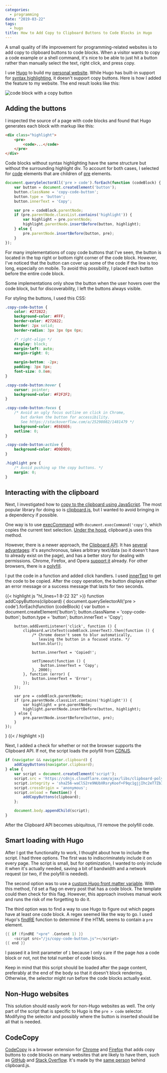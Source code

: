 ```yaml
---
categories:
  - programming
date: "2019-03-22"
tags:
  - hugo
title: How to Add Copy to Clipboard Buttons to Code Blocks in Hugo
---
```


A small quality of life improvement for programming-related websites is to add
copy to clipboard buttons to code blocks. When a visitor wants to copy a code
example or a shell command, it's nice to be able to just hit a button rather
than manually select the text, right click, and press copy.

I use [Hugo](https://gohugo.io/) to build my [personal
website](https://www.dannyguo.com/). While Hugo has built-in support for [syntax
highlighting](https://gohugo.io/content-management/syntax-highlighting/), it
doesn't support copy buttons. Here is how I added the feature to my website. The
end result looks like this:

![code block with a copy button](https://i.imgur.com/8SBpdIT.png)

## Adding the buttons

I inspected the source of a page with code blocks and found that Hugo generates
each block with markup like this:

```html
<div class="highlight">
    <pre>
        <code>...</code>
    </pre>
</div>
```

Code blocks without syntax highlighting have the same structure but without the
surrounding highlight div. To account for both cases, I selected for
[code](https://developer.mozilla.org/en-US/docs/Web/HTML/Element/code) elements
that are children of
[pre](https://developer.mozilla.org/en-US/docs/Web/HTML/Element/pre) elements.

```js
document.querySelectorAll('pre > code').forEach(function (codeBlock) {
    var button = document.createElement('button');
    button.className = 'copy-code-button';
    button.type = 'button';
    button.innerText = 'Copy';

    var pre = codeBlock.parentNode;
    if (pre.parentNode.classList.contains('highlight')) {
        var highlight = pre.parentNode;
        highlight.parentNode.insertBefore(button, highlight);
    } else {
        pre.parentNode.insertBefore(button, pre);
    }
});
```

For many implementations of copy code buttons that I've seen, the button is
located in the top right or bottom right corner of the code block. However, I've
noticed that the button can cover up some of the code if the line is too long,
especially on mobile. To avoid this possibility, I placed each button before the
entire code block.

Some implementations only show the button when the user hovers over the code
block, but for discoverability, I left the buttons always visible.

For styling the buttons, I used this CSS:

```css
.copy-code-button {
    color: #272822;
    background-color: #FFF;
    border-color: #272822;
    border: 2px solid;
    border-radius: 3px 3px 0px 0px;

    /* right-align */
    display: block;
    margin-left: auto;
    margin-right: 0;

    margin-bottom: -2px;
    padding: 3px 8px;
    font-size: 0.8em;
}

.copy-code-button:hover {
    cursor: pointer;
    background-color: #F2F2F2;
}

.copy-code-button:focus {
    /* Avoid an ugly focus outline on click in Chrome,
       but darken the button for accessibility.
       See https://stackoverflow.com/a/25298082/1481479 */
    background-color: #E6E6E6;
    outline: 0;
}

.copy-code-button:active {
    background-color: #D9D9D9;
}

.highlight pre {
    /* Avoid pushing up the copy buttons. */
    margin: 0;
}
```

## Interacting with the clipboard

Next, I investigated how to [copy to the clipboard using
JavaScript](https://stackoverflow.com/q/400212/1481479). The most popular
library for doing so is [clipboard.js](https://clipboardjs.com/), but I wanted
to avoid bringing in a dependency if possible.

One way is to use
[execCommand](https://developer.mozilla.org/en-US/docs/Web/API/Document/execCommand)
with `document.execCommand('copy')`, which copies the current text selection.
[Under the hood](https://github.com/zenorocha/clipboard.js), clipboard.js uses
this method.

However, there is a newer approach, the [Clipboard
API](https://developer.mozilla.org/en-US/docs/Web/API/Clipboard_API). It has
[several
advantages](https://developers.google.com/web/updates/2018/03/clipboardapi):
it's asynchronous, takes arbitrary text/data (so it doesn't have to already
exist on the page), and has a better story for dealing with permissions.
Chrome, Firefox, and Opera [support
it](https://developer.mozilla.org/en-US/docs/Web/API/Clipboard_API#Browser_compatibility)
already. For other browsers, there is a
[polyfill](https://github.com/lgarron/clipboard-polyfill).

I put the code in a function and added click handlers. I used
[innerText](https://developer.mozilla.org/en-US/docs/Web/API/HTMLElement/innerText)
to get the code to be copied. After the copy operation, the button displays
either an error message or a success message that lasts for two seconds.

{{< highlight js "hl_lines=1 8-22 32" >}}
function addCopyButtons(clipboard) {
    document.querySelectorAll('pre > code').forEach(function (codeBlock) {
        var button = document.createElement('button');
        button.className = 'copy-code-button';
        button.type = 'button';
        button.innerText = 'Copy';

        button.addEventListener('click', function () {
            clipboard.writeText(codeBlock.innerText).then(function () {
                /* Chrome doesn't seem to blur automatically,
                   leaving the button in a focused state. */
                button.blur();

                button.innerText = 'Copied!';

                setTimeout(function () {
                    button.innerText = 'Copy';
                }, 2000);
            }, function (error) {
                button.innerText = 'Error';
            });
        });

        var pre = codeBlock.parentNode;
        if (pre.parentNode.classList.contains('highlight')) {
            var highlight = pre.parentNode;
            highlight.parentNode.insertBefore(button, highlight);
        } else {
            pre.parentNode.insertBefore(button, pre);
        }
    });
}
{{< / highlight >}}

Next, I added a check for whether or not the browser supports the Clipboard API.
If not, the script loads the polyfill from
[CDNJS](https://cdnjs.com/libraries/clipboard-polyfill).

```js
if (navigator && navigator.clipboard) {
    addCopyButtons(navigator.clipboard);
} else {
    var script = document.createElement('script');
    script.src = 'https://cdnjs.cloudflare.com/ajax/libs/clipboard-polyfill/2.7.0/clipboard-polyfill.promise.js';
    script.integrity = 'sha256-waClS2re9NUbXRsryKoof+F9qc1gjjIhc2eT7ZbIv94=';
    script.crossOrigin = 'anonymous';
    script.onload = function() {
        addCopyButtons(clipboard);
    };

    document.body.appendChild(script);
}
```

After the Clipboard API becomes ubiquitous, I'll remove the polyfill code.

## Smart loading with Hugo

After I got the functionality to work, I thought about how to include the
script. I had three options. The first was to indiscriminately include it on
every page. The script is small, but for optimization, I wanted to only include
it when it's actually needed, saving a bit of bandwidth and a network request
(or two, if the polyfill is needed).

The second option was to use a [custom Hugo front matter
variable](https://gohugo.io/content-management/front-matter/#user-defined).
With this method, I'd set a flag on every post that has a code block.  The
template could then check for this flag. However, this approach involves manual
work and runs the risk of me forgetting to do it.

The third option was to find a way to use Hugo to figure out which pages have at
least one code block. A regex seemed like the way to go. I used Hugo's
[findRE](https://gohugo.io/functions/findre/) function to determine if the
HTML seems to contain a `pre` element.

```go html template
{{ if (findRE "<pre" .Content 1) }}
    <script src="/js/copy-code-button.js"></script>
{{ end }}
```

I passed it a limit parameter of `1` because I only care if the page *has* a code
block or not, not the total number of code blocks.

Keep in mind that this script should be loaded after the page content,
preferably at the end of the body so that it doesn't block rendering. Otherwise,
the selector might run before the code blocks actually exist.

## Non-Hugo websites

This solution should easily work for non-Hugo websites as well. The only part of
the script that is specific to Hugo is the `pre > code` selector. Modifying the
selector and possibly where the button is inserted should be all that is needed.

## CodeCopy

[CodeCopy](https://github.com/zenorocha/codecopy) is a browser extension for
[Chrome](https://chrome.google.com/webstore/detail/codecopy/fkbfebkcoelajmhanocgppanfoojcdmg)
and [Firefox](https://addons.mozilla.org/en-US/firefox/addon/codecopy/) that
adds copy buttons to code blocks on many websites that are likely to have them,
such as [GitHub](https://github.com/) and [Stack
Overflow](https://stackoverflow.com/). It's made by the [same
person](https://zenorocha.com/) behind clipboard.js.
